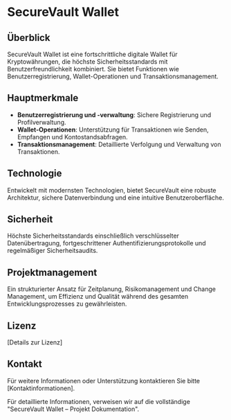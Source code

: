 # SecureVault Wallet

## Überblick
SecureVault Wallet ist eine fortschrittliche digitale Wallet für Kryptowährungen, die höchste Sicherheitsstandards mit Benutzerfreundlichkeit kombiniert. Sie bietet Funktionen wie Benutzerregistrierung, Wallet-Operationen und Transaktionsmanagement.

## Hauptmerkmale
- **Benutzerregistrierung und -verwaltung**: Sichere Registrierung und Profilverwaltung.
- **Wallet-Operationen**: Unterstützung für Transaktionen wie Senden, Empfangen und Kontostandsabfragen.
- **Transaktionsmanagement**: Detaillierte Verfolgung und Verwaltung von Transaktionen.

## Technologie
Entwickelt mit modernsten Technologien, bietet SecureVault eine robuste Architektur, sichere Datenverbindung und eine intuitive Benutzeroberfläche.

## Sicherheit
Höchste Sicherheitsstandards einschließlich verschlüsselter Datenübertragung, fortgeschrittener Authentifizierungsprotokolle und regelmäßiger Sicherheitsaudits.

## Projektmanagement
Ein strukturierter Ansatz für Zeitplanung, Risikomanagement und Change Management, um Effizienz und Qualität während des gesamten Entwicklungsprozesses zu gewährleisten.

## Lizenz
[Details zur Lizenz]

## Kontakt
Für weitere Informationen oder Unterstützung kontaktieren Sie bitte [Kontaktinformationen].

Für detaillierte Informationen, verweisen wir auf die vollständige "SecureVault Wallet – Projekt Dokumentation".
